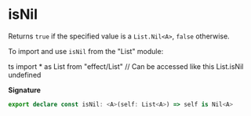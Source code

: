 # isNil

Returns `true` if the specified value is a `List.Nil<A>`, `false` otherwise.

To import and use `isNil` from the "List" module:

ts
import \* as List from "effect/List"
// Can be accessed like this
List.isNil
undefined

**Signature**

```ts
export declare const isNil: <A>(self: List<A>) => self is Nil<A>
```
